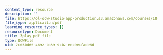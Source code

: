 ```yaml
---
content_type: resource
description: ''
file: https://ol-ocw-studio-app-production.s3.amazonaws.com/courses/18-06sc-linear-algebra-fall-2011/7c03bd664692be899cb2eec9ecfade5d_KUuxdk_V7To.pdf
file_type: application/pdf
learning_resource_types: []
resourcetype: Document
title: 3play pdf file
type: OCWFile
uid: 7c03bd66-4692-be89-9cb2-eec9ecfade5d
---
```

